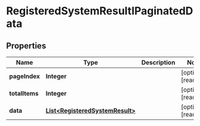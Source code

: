 

# RegisteredSystemResultIPaginatedData


## Properties

| Name | Type | Description | Notes |
|------------ | ------------- | ------------- | -------------|
|**pageIndex** | **Integer** |  |  [optional] [readonly] |
|**totalItems** | **Integer** |  |  [optional] [readonly] |
|**data** | [**List&lt;RegisteredSystemResult&gt;**](RegisteredSystemResult.md) |  |  [optional] [readonly] |



